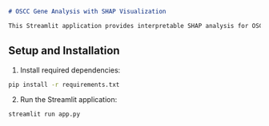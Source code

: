 ```markdown
# OSCC Gene Analysis with SHAP Visualization

This Streamlit application provides interpretable SHAP analysis for OSCC risk prediction based on 10 key genes related to OSCC.

```

## Setup and Installation

1. Install required dependencies:
```bash
pip install -r requirements.txt
```

2. Run the Streamlit application:

```bash
streamlit run app.py
```
